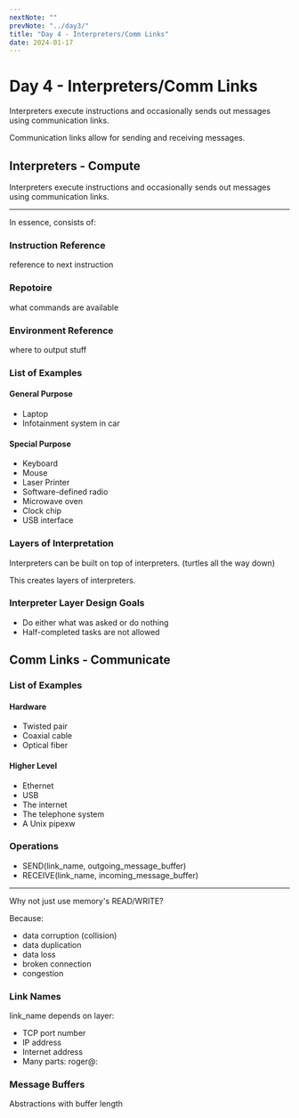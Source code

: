 ```yaml
---
nextNote: ""
prevNote: "../day3/"
title: "Day 4 - Interpreters/Comm Links"
date: 2024-01-17
---
```


# Day 4 - Interpreters/Comm Links

Interpreters execute instructions and occasionally sends out messages using communication links.

Communication links allow for sending and receiving messages.

## Interpreters - Compute

Interpreters execute instructions and occasionally sends out messages using communication links.

---

In essence, consists of:

### Instruction Reference

reference to next instruction

### Repotoire

what commands are available

### Environment Reference

where to output stuff

### List of Examples

#### General Purpose

- Laptop
- Infotainment system in car

#### Special Purpose

- Keyboard
- Mouse
- Laser Printer
- Software-defined radio
- Microwave oven
- Clock chip
- USB interface

### Layers of Interpretation

Interpreters can be built on top of interpreters. (turtles all the way down)

This creates layers of interpreters.

### Interpreter Layer Design Goals

- Do either what was asked or do nothing
- Half-completed tasks are not allowed

## Comm Links - Communicate

### List of Examples

#### Hardware

- Twisted pair
- Coaxial cable
- Optical fiber

#### Higher Level

- Ethernet
- USB
- The internet
- The telephone system
- A Unix pipexw

### Operations

- SEND(link_name, outgoing_message_buffer)
- RECEIVE(link_name, incoming_message_buffer)

---

Why not just use memory's READ/WRITE?

Because:

- data corruption (collision)
- data duplication
- data loss
- broken connection
- congestion

### Link Names

link_name depends on layer:

- TCP port number
- IP address
- Internet address
- Many parts: roger@<ip>:<port>

### Message Buffers

Abstractions with buffer length
